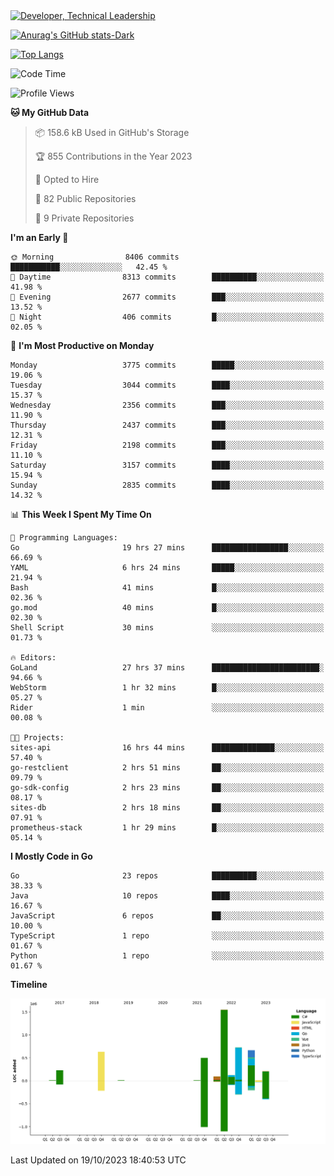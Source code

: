 <div>
  <a href="https://www.linkedin.com/in/arielpineiro/" target="_blank" rel="nofollow noopener noreferrer">
    <img src="https://img.shields.io/badge/-LinkedIn-%230077B5?style=for-the-badge&logo=linkedin&logoColor=white" alt="Developer, Technical Leadership" title="Ariel Piñeiro">
  </a>
</div>

[![Anurag's GitHub stats-Dark](https://github-readme-stats.vercel.app/api?username=arielsrv&show_icons=true&theme=dark#gh-dark-mode-only)](https://github.com/anuraghazra/github-readme-stats#gh-dark-mode-only)

[![Top Langs](https://github-readme-stats.vercel.app/api/top-langs/?username=arielsrv&layout=compact&langs_count=10&theme=dark#gh-dark-mode-only)](https://github.com/anuraghazra/github-readme-stats&theme=dark#gh-dark-mode-only)

<!--START_SECTION:waka-->
![Code Time](http://img.shields.io/badge/Code%20Time-171%20hrs%2051%20mins-blue)

![Profile Views](http://img.shields.io/badge/Profile%20Views-1-blue)

**🐱 My GitHub Data** 

> 📦 158.6 kB Used in GitHub's Storage 
 > 
> 🏆 855 Contributions in the Year 2023
 > 
> 💼 Opted to Hire
 > 
> 📜 82 Public Repositories 
 > 
> 🔑 9 Private Repositories 
 > 
**I'm an Early 🐤** 

```text
🌞 Morning                8406 commits        ███████████░░░░░░░░░░░░░░   42.45 % 
🌆 Daytime                8313 commits        ██████████░░░░░░░░░░░░░░░   41.98 % 
🌃 Evening                2677 commits        ███░░░░░░░░░░░░░░░░░░░░░░   13.52 % 
🌙 Night                  406 commits         █░░░░░░░░░░░░░░░░░░░░░░░░   02.05 % 
```
📅 **I'm Most Productive on Monday** 

```text
Monday                   3775 commits        █████░░░░░░░░░░░░░░░░░░░░   19.06 % 
Tuesday                  3044 commits        ████░░░░░░░░░░░░░░░░░░░░░   15.37 % 
Wednesday                2356 commits        ███░░░░░░░░░░░░░░░░░░░░░░   11.90 % 
Thursday                 2437 commits        ███░░░░░░░░░░░░░░░░░░░░░░   12.31 % 
Friday                   2198 commits        ███░░░░░░░░░░░░░░░░░░░░░░   11.10 % 
Saturday                 3157 commits        ████░░░░░░░░░░░░░░░░░░░░░   15.94 % 
Sunday                   2835 commits        ████░░░░░░░░░░░░░░░░░░░░░   14.32 % 
```


📊 **This Week I Spent My Time On** 

```text
💬 Programming Languages: 
Go                       19 hrs 27 mins      █████████████████░░░░░░░░   66.69 % 
YAML                     6 hrs 24 mins       █████░░░░░░░░░░░░░░░░░░░░   21.94 % 
Bash                     41 mins             █░░░░░░░░░░░░░░░░░░░░░░░░   02.36 % 
go.mod                   40 mins             █░░░░░░░░░░░░░░░░░░░░░░░░   02.30 % 
Shell Script             30 mins             ░░░░░░░░░░░░░░░░░░░░░░░░░   01.73 % 

🔥 Editors: 
GoLand                   27 hrs 37 mins      ████████████████████████░   94.66 % 
WebStorm                 1 hr 32 mins        █░░░░░░░░░░░░░░░░░░░░░░░░   05.27 % 
Rider                    1 min               ░░░░░░░░░░░░░░░░░░░░░░░░░   00.08 % 

🐱‍💻 Projects: 
sites-api                16 hrs 44 mins      ██████████████░░░░░░░░░░░   57.40 % 
go-restclient            2 hrs 51 mins       ██░░░░░░░░░░░░░░░░░░░░░░░   09.79 % 
go-sdk-config            2 hrs 23 mins       ██░░░░░░░░░░░░░░░░░░░░░░░   08.17 % 
sites-db                 2 hrs 18 mins       ██░░░░░░░░░░░░░░░░░░░░░░░   07.91 % 
prometheus-stack         1 hr 29 mins        █░░░░░░░░░░░░░░░░░░░░░░░░   05.14 % 
```

**I Mostly Code in Go** 

```text
Go                       23 repos            ██████████░░░░░░░░░░░░░░░   38.33 % 
Java                     10 repos            ████░░░░░░░░░░░░░░░░░░░░░   16.67 % 
JavaScript               6 repos             ██░░░░░░░░░░░░░░░░░░░░░░░   10.00 % 
TypeScript               1 repo              ░░░░░░░░░░░░░░░░░░░░░░░░░   01.67 % 
Python                   1 repo              ░░░░░░░░░░░░░░░░░░░░░░░░░   01.67 % 
```



**Timeline**

![Lines of Code chart](https://raw.githubusercontent.com/arielsrv/arielsrv/main/assets/bar_graph.png)


 Last Updated on 19/10/2023 18:40:53 UTC
<!--END_SECTION:waka-->
